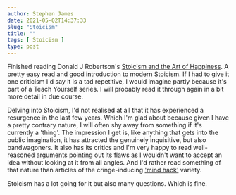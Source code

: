 ```yaml
---
author: Stephen James
date: 2021-05-02T14:37:33
slug: "Stoicism"
title: ""
tags: [ Stoicism ]
type: post
---
```

Finished reading Donald J Robertson's [Stoicism and the Art of Happiness](https://www.goodreads.com/book/show/17841317-stoicism-and-the-art-of-happiness). A pretty easy read and good introduction to modern Stoicism. If I had to give it one criticism I'd say it is a tad repetitive, I would imagine partly because it's part of a Teach Yourself series. I will probably read it through again in a bit more detail in due course.

Delving into Stoicism, I'd not realised at all that it has experienced a resurgence in the last few years. Which I'm glad about because given I have a pretty contrary nature, I will often shy away from something if it's currently a 'thing'. The impression I get is, like anything that gets into the public imagination, it has attracted the genuinely inquisitive, but also bandwagoners. It also has its critics and I'm very happy to read well-reasoned arguments pointing out its flaws as I wouldn't want to accept an idea without looking at it from all angles. And I'd rather read something of that nature than articles of the cringe-inducing ['mind hack'](https://thriveglobal.com/stories/stoicism-ancient-mind-hack/) variety. 

Stoicism has a lot going for it but also many questions. Which is fine.
